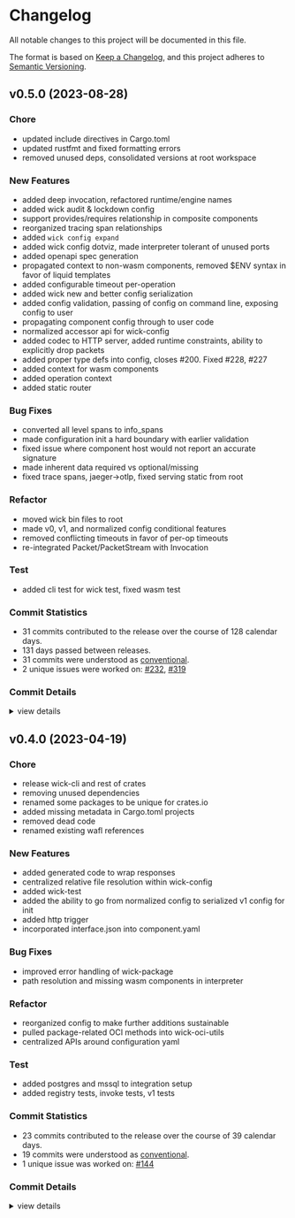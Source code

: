 # Changelog

All notable changes to this project will be documented in this file.

The format is based on [Keep a Changelog](https://keepachangelog.com/en/1.0.0/),
and this project adheres to [Semantic Versioning](https://semver.org/spec/v2.0.0.html).

## v0.5.0 (2023-08-28)

### Chore

 - <csr-id-4090c8fa7fba8254570cc10024fd8a6b15c076ab/> updated include directives in Cargo.toml
 - <csr-id-1b09917bf75ad3d954d4864bc3bf552137c3cd0f/> updated rustfmt and fixed formatting errors
 - <csr-id-e452ae37b04b13666129fcbaa4af089555d456a2/> removed unused deps, consolidated versions at root workspace

### New Features

 - <csr-id-bff97fe93ab537c2549893a33c8faa147dad0842/> added deep invocation, refactored runtime/engine names
 - <csr-id-ddf1008983c1f4a880a42ac4c29c0f60bc619cf3/> added wick audit & lockdown config
 - <csr-id-8ceae1a2a357b34d10eafe9295d7b4b6ae8d4b4d/> support provides/requires relationship in composite components
 - <csr-id-8fdef58ea207acb9ecb853c2c4934fe6daab39dd/> reorganized tracing span relationships
 - <csr-id-33ea9cd5fff9a85398e7fc15661cb9401a085c18/> added `wick config expand`
 - <csr-id-e5ed32378e0fd61c8bb1560027d252c0c93059a1/> added wick config dotviz, made interpreter tolerant of unused ports
 - <csr-id-1528f18c896c16ba798d37dcca5e017beecfd7c2/> added openapi spec generation
 - <csr-id-7ab25d2fc1274fbf552b86f59774b1b24ea12b0f/> propagated context to non-wasm components, removed $ENV syntax in favor of liquid templates
 - <csr-id-d0d58bed91a911c19a8fcd54d2ec5f9a6fd1d74d/> added configurable timeout per-operation
 - <csr-id-f9a4b37da51df156e4293e639becbed06813ff46/> added wick new and better config serialization
 - <csr-id-954e9ffbdab962ad051764f5a9dcb90bfe543175/> added config validation, passing of config on command line, exposing config to user
 - <csr-id-8058284a1a686366fa8829f9377981d7ba389554/> propagating component config through to user code
 - <csr-id-56959c74e0fa96870d6fdd4197a30606041a0f8a/> normalized accessor api for wick-config
 - <csr-id-1d37fb5a9aebec3653425ddc102c2f2d4f5fcd71/> added codec to HTTP server, added runtime constraints, ability to explicitly drop packets
 - <csr-id-49a53de6cb6631e2dc1f1e633d1c29d0510383cb/> added proper type defs into config, closes #200. Fixed #228, #227
 - <csr-id-27c1fba1d6af314e3b5f317178426331acc4b071/> added context for wasm components
 - <csr-id-88dbedb624e1e381f253fb6b56d9af81ceeb00c8/> added operation context
 - <csr-id-16940c8908ef9a463c227d8e8fdd5c1ad6bfc379/> added static router

### Bug Fixes

 - <csr-id-3208691ffb824e9f83d9845ae274c9b60bb8d4fa/> converted all level spans to info_spans
 - <csr-id-bf239832ccb282b7ce56430157a3412efc9737a6/> made configuration init a hard boundary with earlier validation
 - <csr-id-495734dc37a29801ca2c68c77da60d0b30905303/> fixed issue where component host would not report an accurate signature
 - <csr-id-221be200017943aae5d2c78254a8194d72600f7a/> made inherent data required vs optional/missing
 - <csr-id-9cd1fc007e6a21944f4fd65f3f65f4a2a86fd1bd/> fixed trace spans, jaeger->otlp, fixed serving static from root

### Refactor

 - <csr-id-33b83d42f7a83e6ea81805f0ec0745654d12683f/> moved wick bin files to root
 - <csr-id-f28522fa663f121f5da90df9dd8461d85c6222ed/> made v0, v1, and normalized config conditional features
 - <csr-id-888814bb24d3d4dd4b460af2616a72814f2bd7a1/> removed conflicting timeouts in favor of per-op timeouts
 - <csr-id-12a0f6de257cf4b5789474fef448c7828f315bb5/> re-integrated Packet/PacketStream with Invocation

### Test

 - <csr-id-5172449837c489f0231d4979ca4a5bb48f412aa2/> added cli test for wick test, fixed wasm test

### Commit Statistics

<csr-read-only-do-not-edit/>

 - 31 commits contributed to the release over the course of 128 calendar days.
 - 131 days passed between releases.
 - 31 commits were understood as [conventional](https://www.conventionalcommits.org).
 - 2 unique issues were worked on: [#232](https://github.com/candlecorp/wick/issues/232), [#319](https://github.com/candlecorp/wick/issues/319)

### Commit Details

<csr-read-only-do-not-edit/>

<details><summary>view details</summary>

 * **[#232](https://github.com/candlecorp/wick/issues/232)**
    - Added codec to HTTP server, added runtime constraints, ability to explicitly drop packets ([`1d37fb5`](https://github.com/candlecorp/wick/commit/1d37fb5a9aebec3653425ddc102c2f2d4f5fcd71))
 * **[#319](https://github.com/candlecorp/wick/issues/319)**
    - Propagated context to non-wasm components, removed $ENV syntax in favor of liquid templates ([`7ab25d2`](https://github.com/candlecorp/wick/commit/7ab25d2fc1274fbf552b86f59774b1b24ea12b0f))
 * **Uncategorized**
    - Moved wick bin files to root ([`33b83d4`](https://github.com/candlecorp/wick/commit/33b83d42f7a83e6ea81805f0ec0745654d12683f))
    - Made v0, v1, and normalized config conditional features ([`f28522f`](https://github.com/candlecorp/wick/commit/f28522fa663f121f5da90df9dd8461d85c6222ed))
    - Added deep invocation, refactored runtime/engine names ([`bff97fe`](https://github.com/candlecorp/wick/commit/bff97fe93ab537c2549893a33c8faa147dad0842))
    - Added wick audit & lockdown config ([`ddf1008`](https://github.com/candlecorp/wick/commit/ddf1008983c1f4a880a42ac4c29c0f60bc619cf3))
    - Support provides/requires relationship in composite components ([`8ceae1a`](https://github.com/candlecorp/wick/commit/8ceae1a2a357b34d10eafe9295d7b4b6ae8d4b4d))
    - Converted all level spans to info_spans ([`3208691`](https://github.com/candlecorp/wick/commit/3208691ffb824e9f83d9845ae274c9b60bb8d4fa))
    - Reorganized tracing span relationships ([`8fdef58`](https://github.com/candlecorp/wick/commit/8fdef58ea207acb9ecb853c2c4934fe6daab39dd))
    - Updated include directives in Cargo.toml ([`4090c8f`](https://github.com/candlecorp/wick/commit/4090c8fa7fba8254570cc10024fd8a6b15c076ab))
    - Added `wick config expand` ([`33ea9cd`](https://github.com/candlecorp/wick/commit/33ea9cd5fff9a85398e7fc15661cb9401a085c18))
    - Added wick config dotviz, made interpreter tolerant of unused ports ([`e5ed323`](https://github.com/candlecorp/wick/commit/e5ed32378e0fd61c8bb1560027d252c0c93059a1))
    - Updated rustfmt and fixed formatting errors ([`1b09917`](https://github.com/candlecorp/wick/commit/1b09917bf75ad3d954d4864bc3bf552137c3cd0f))
    - Added openapi spec generation ([`1528f18`](https://github.com/candlecorp/wick/commit/1528f18c896c16ba798d37dcca5e017beecfd7c2))
    - Made configuration init a hard boundary with earlier validation ([`bf23983`](https://github.com/candlecorp/wick/commit/bf239832ccb282b7ce56430157a3412efc9737a6))
    - Removed conflicting timeouts in favor of per-op timeouts ([`888814b`](https://github.com/candlecorp/wick/commit/888814bb24d3d4dd4b460af2616a72814f2bd7a1))
    - Added configurable timeout per-operation ([`d0d58be`](https://github.com/candlecorp/wick/commit/d0d58bed91a911c19a8fcd54d2ec5f9a6fd1d74d))
    - Fixed issue where component host would not report an accurate signature ([`495734d`](https://github.com/candlecorp/wick/commit/495734dc37a29801ca2c68c77da60d0b30905303))
    - Added wick new and better config serialization ([`f9a4b37`](https://github.com/candlecorp/wick/commit/f9a4b37da51df156e4293e639becbed06813ff46))
    - Made inherent data required vs optional/missing ([`221be20`](https://github.com/candlecorp/wick/commit/221be200017943aae5d2c78254a8194d72600f7a))
    - Removed unused deps, consolidated versions at root workspace ([`e452ae3`](https://github.com/candlecorp/wick/commit/e452ae37b04b13666129fcbaa4af089555d456a2))
    - Added config validation, passing of config on command line, exposing config to user ([`954e9ff`](https://github.com/candlecorp/wick/commit/954e9ffbdab962ad051764f5a9dcb90bfe543175))
    - Propagating component config through to user code ([`8058284`](https://github.com/candlecorp/wick/commit/8058284a1a686366fa8829f9377981d7ba389554))
    - Re-integrated Packet/PacketStream with Invocation ([`12a0f6d`](https://github.com/candlecorp/wick/commit/12a0f6de257cf4b5789474fef448c7828f315bb5))
    - Fixed trace spans, jaeger->otlp, fixed serving static from root ([`9cd1fc0`](https://github.com/candlecorp/wick/commit/9cd1fc007e6a21944f4fd65f3f65f4a2a86fd1bd))
    - Normalized accessor api for wick-config ([`56959c7`](https://github.com/candlecorp/wick/commit/56959c74e0fa96870d6fdd4197a30606041a0f8a))
    - Added proper type defs into config, closes #200. Fixed #228, #227 ([`49a53de`](https://github.com/candlecorp/wick/commit/49a53de6cb6631e2dc1f1e633d1c29d0510383cb))
    - Added context for wasm components ([`27c1fba`](https://github.com/candlecorp/wick/commit/27c1fba1d6af314e3b5f317178426331acc4b071))
    - Added operation context ([`88dbedb`](https://github.com/candlecorp/wick/commit/88dbedb624e1e381f253fb6b56d9af81ceeb00c8))
    - Added cli test for wick test, fixed wasm test ([`5172449`](https://github.com/candlecorp/wick/commit/5172449837c489f0231d4979ca4a5bb48f412aa2))
    - Added static router ([`16940c8`](https://github.com/candlecorp/wick/commit/16940c8908ef9a463c227d8e8fdd5c1ad6bfc379))
</details>

## v0.4.0 (2023-04-19)

### Chore

 - <csr-id-1279be06f6cf8bc91641be7ab48d7941819c98fe/> release wick-cli and rest of crates
 - <csr-id-82fd51f5f813ea6887f40a0df031f33e13b0fd99/> removing unused dependencies
 - <csr-id-45c7b192ab740c7b1c0f60466e73e3f6cb9d21be/> renamed some packages to be unique for crates.io
 - <csr-id-f7c7615186d900b8f509355b2012dec66c4ad76a/> added missing metadata in Cargo.toml projects
 - <csr-id-88c97a7ddca56ace4e7aeacbc2dcc4d47a0b11d0/> removed dead code
 - <csr-id-3a42e6388e3561103412ca3e47db8b5feb5ef3a9/> renamed existing wafl references

### New Features

 - <csr-id-73e631097656436f10eda91816c137fa94c1a043/> added generated code to wrap responses
 - <csr-id-b83485305d609f9f599ae4a3f0aa03d9e101fb5c/> centralized relative file resolution within wick-config
 - <csr-id-bc79d37c98b41e10815a9641396e73b3c4c3b55a/> added wick-test
 - <csr-id-12cfaf9af0a36b9c42a59c922f0d447d832642ab/> added the ability to go from normalized config to serialized v1 config for init
 - <csr-id-d90f0ab4aa1afc911859d2877903bc1f164cfbf5/> added http trigger
 - <csr-id-97280ee71b361472dbb6ae32c77626b07c218554/> incorporated interface.json into component.yaml

### Bug Fixes

 - <csr-id-4947e4665e1decc34f226ad0c116b8259c7c2153/> improved error handling of wick-package
 - <csr-id-16bb6b4e60436ab7a0ee931e89e3e9485fbe32dc/> path resolution and missing wasm components in interpreter

### Refactor

 - <csr-id-ce7bc3a3ff467aa8834301697daca0398c61222c/> reorganized config to make further additions sustainable
 - <csr-id-7e2538202a03999c2b5781d7658b72118dce9446/> pulled package-related OCI methods into wick-oci-utils
 - <csr-id-fd71df4baaa3f856454624396eff9d9ee8c4473f/> centralized APIs around configuration yaml

### Test

 - <csr-id-ce40e430c0aae30ef85a710f5476d32a87d4dec4/> added postgres and mssql to integration setup
 - <csr-id-3802bf93746725527d5dfa80f3c65d3314d4122c/> added registry tests, invoke tests, v1 tests

### Commit Statistics

<csr-read-only-do-not-edit/>

 - 23 commits contributed to the release over the course of 39 calendar days.
 - 19 commits were understood as [conventional](https://www.conventionalcommits.org).
 - 1 unique issue was worked on: [#144](https://github.com/candlecorp/wick/issues/144)

### Commit Details

<csr-read-only-do-not-edit/>

<details><summary>view details</summary>

 * **[#144](https://github.com/candlecorp/wick/issues/144)**
    - Converted type maps to list ([`edd4a74`](https://github.com/candlecorp/wick/commit/edd4a7494bb638d95c49c4d40a042697a6da34c4))
 * **Uncategorized**
    - Release wick-cli and rest of crates ([`1279be0`](https://github.com/candlecorp/wick/commit/1279be06f6cf8bc91641be7ab48d7941819c98fe))
    - Removing unused dependencies ([`82fd51f`](https://github.com/candlecorp/wick/commit/82fd51f5f813ea6887f40a0df031f33e13b0fd99))
    - Renamed some packages to be unique for crates.io ([`45c7b19`](https://github.com/candlecorp/wick/commit/45c7b192ab740c7b1c0f60466e73e3f6cb9d21be))
    - Added missing metadata in Cargo.toml projects ([`f7c7615`](https://github.com/candlecorp/wick/commit/f7c7615186d900b8f509355b2012dec66c4ad76a))
    - Added generated code to wrap responses ([`73e6310`](https://github.com/candlecorp/wick/commit/73e631097656436f10eda91816c137fa94c1a043))
    - Added postgres and mssql to integration setup ([`ce40e43`](https://github.com/candlecorp/wick/commit/ce40e430c0aae30ef85a710f5476d32a87d4dec4))
    - Reorganized config to make further additions sustainable ([`ce7bc3a`](https://github.com/candlecorp/wick/commit/ce7bc3a3ff467aa8834301697daca0398c61222c))
    - Added registry tests, invoke tests, v1 tests ([`3802bf9`](https://github.com/candlecorp/wick/commit/3802bf93746725527d5dfa80f3c65d3314d4122c))
    - Pulled package-related OCI methods into wick-oci-utils ([`7e25382`](https://github.com/candlecorp/wick/commit/7e2538202a03999c2b5781d7658b72118dce9446))
    - Improved error handling of wick-package ([`4947e46`](https://github.com/candlecorp/wick/commit/4947e4665e1decc34f226ad0c116b8259c7c2153))
    - Path resolution and missing wasm components in interpreter ([`16bb6b4`](https://github.com/candlecorp/wick/commit/16bb6b4e60436ab7a0ee931e89e3e9485fbe32dc))
    - Centralized relative file resolution within wick-config ([`b834853`](https://github.com/candlecorp/wick/commit/b83485305d609f9f599ae4a3f0aa03d9e101fb5c))
    - Centralized APIs around configuration yaml ([`fd71df4`](https://github.com/candlecorp/wick/commit/fd71df4baaa3f856454624396eff9d9ee8c4473f))
    - Added wick-test ([`bc79d37`](https://github.com/candlecorp/wick/commit/bc79d37c98b41e10815a9641396e73b3c4c3b55a))
    - Added the ability to go from normalized config to serialized v1 config for init ([`12cfaf9`](https://github.com/candlecorp/wick/commit/12cfaf9af0a36b9c42a59c922f0d447d832642ab))
    - Removed dead code ([`88c97a7`](https://github.com/candlecorp/wick/commit/88c97a7ddca56ace4e7aeacbc2dcc4d47a0b11d0))
    - Added http trigger ([`d90f0ab`](https://github.com/candlecorp/wick/commit/d90f0ab4aa1afc911859d2877903bc1f164cfbf5))
    - Unified workspace dependencies, added versions ([`2f2c131`](https://github.com/candlecorp/wick/commit/2f2c13155e236a3d55d31adb2a12b5ea26e89f25))
    - Renamed existing wafl references ([`3a42e63`](https://github.com/candlecorp/wick/commit/3a42e6388e3561103412ca3e47db8b5feb5ef3a9))
    - Incorporated interface.json into component.yaml ([`97280ee`](https://github.com/candlecorp/wick/commit/97280ee71b361472dbb6ae32c77626b07c218554))
    - Renamed wick-config-component to wick-config, added app config, restructured triggers, added trigger test component ([`24ef43f`](https://github.com/candlecorp/wick/commit/24ef43f7fc978c1f33f27a1e90f9971abdeb9b11))
    - Renamed wasmflow->wick, migrated root-level tests to better locations ([`ed9bef3`](https://github.com/candlecorp/wick/commit/ed9bef306029db64675434500ba7c1519e65478e))
</details>

